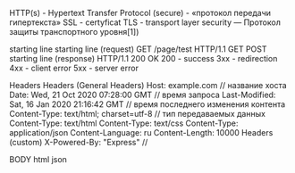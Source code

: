 HTTP(s) - Hypertext Transfer Protocol (secure) - «протокол передачи гипертекста»
    SSL - certyficat
    TLS -  transport layer security — Протокол защиты транспортного уровня[1])

starting line
    starting line (request)
        GET /page/test HTTP/1.1
            GET
            POST
    starting line (response)
        HTTP/1.1 200 OK
            200 - success
            3xx - redirection
            4xx - client error
            5xx - server error

Headers
    Headers  (General Headers)
        Host: example.com // название хоста
        Date: Wed, 21 Oct 2020 07:28:00 GMT // время запроса
        Last-Modified: Sat, 16 Jan 2020 21:16:42 GMT // время последнего изменения контента
        Content-Type: text/html; charset=utf-8 // тип передаваемых данных
            Content-Type: text/html
            Content-Type: text/css
            Content-Type: application/json
        Content-Language: ru
        Content-Length: 10000
    Headers (custom)
        X-Powered-By: "Express" // 

BODY
    html
    json

